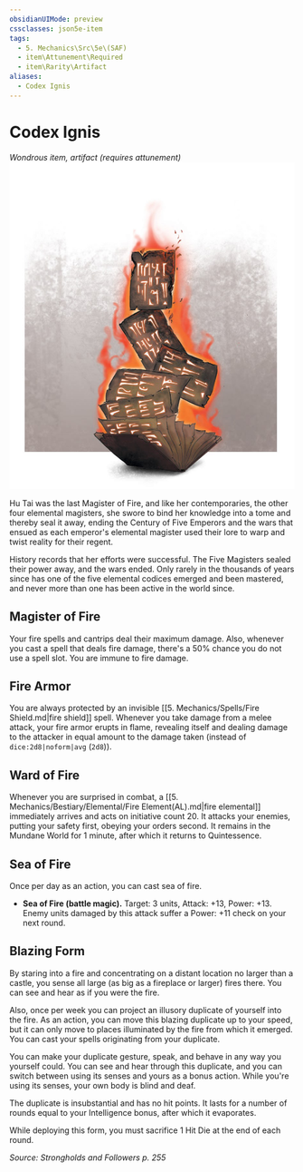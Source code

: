```yaml
---
obsidianUIMode: preview
cssclasses: json5e-item
tags:
  - 5. Mechanics\Src\5e\(SAF)
  - item\Attunement\Required
  - item\Rarity\Artifact
aliases:
  - Codex Ignis
---
```

# Codex Ignis
*Wondrous item, artifact (requires attunement)*  
![](https://raw.githubusercontent.com/TheGiddyLimit/homebrew/master/_img/SaF/codex-ignis.jpg#right)  


Hu Tai was the last Magister of Fire, and like her contemporaries, the other four elemental magisters, she swore to bind her knowledge into a tome and thereby seal it away, ending the Century of Five Emperors and the wars that ensued as each emperor's elemental magister used their lore to warp and twist reality for their regent.

History records that her efforts were successful. The Five Magisters sealed their power away, and the wars ended. Only rarely in the thousands of years since has one of the five elemental codices emerged and been mastered, and never more than one has been active in the world since.

## Magister of Fire

Your fire spells and cantrips deal their maximum damage. Also, whenever you cast a spell that deals fire damage, there's a 50% chance you do not use a spell slot. You are immune to fire damage.

## Fire Armor

You are always protected by an invisible [[5. Mechanics/Spells/Fire Shield.md\|fire shield]] spell. Whenever you take damage from a melee attack, your fire armor erupts in flame, revealing itself and dealing damage to the attacker in equal amount to the damage taken (instead of `dice:2d8|noform|avg` (`2d8`)).

## Ward of Fire

Whenever you are surprised in combat, a [[5. Mechanics/Bestiary/Elemental/Fire Element(AL).md\|fire elemental]] immediately arrives and acts on initiative count 20. It attacks your enemies, putting your safety first, obeying your orders second. It remains in the Mundane World for 1 minute, after which it returns to Quintessence.

## Sea of Fire

Once per day as an action, you can cast sea of fire.

- **Sea of Fire (battle magic).** Target: 3 units, Attack: +13, Power: +13. Enemy units damaged by this attack suffer a Power: +11 check on your next round.  

## Blazing Form

By staring into a fire and concentrating on a distant location no larger than a castle, you sense all large (as big as a fireplace or larger) fires there. You can see and hear as if you were the fire.

Also, once per week you can project an illusory duplicate of yourself into the fire. As an action, you can move this blazing duplicate up to your speed, but it can only move to places illuminated by the fire from which it emerged. You can cast your spells originating from your duplicate.

You can make your duplicate gesture, speak, and behave in any way you yourself could. You can see and hear through this duplicate, and you can switch between using its senses and yours as a bonus action. While you're using its senses, your own body is blind and deaf.

The duplicate is insubstantial and has no hit points. It lasts for a number of rounds equal to your Intelligence bonus, after which it evaporates.

While deploying this form, you must sacrifice 1 Hit Die at the end of each round.

*Source: Strongholds and Followers p. 255*
